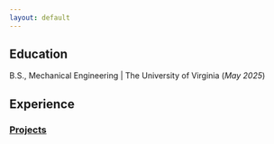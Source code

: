 ```yaml
---
layout: default
---
```


## Education
B.S., Mechanical Engineering | The University of Virginia (_May 2025_)

## Experience
### [Projects](./projects.html)
